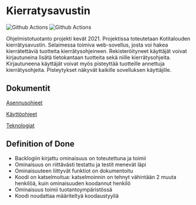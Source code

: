 # Kierratysavustin

![Github Actions](https://github.com/ohtuprojekti-Kierratysavustin/Kierratysavustin/workflows/Pushing%20to%20main/badge.svg)
![Github Actions](https://github.com/ohtuprojekti-Kierratysavustin/Kierratysavustin/workflows/Pushing%20to%20staging/badge.svg)

Ohjelmistotuotanto projekti kevät 2021. Projektissa toteutetaan Kotitalouden kierrätysavustin. Selaimessa toimiva web-sovellus, josta voi hakea kierrätettäviä tuotteita kierrätysohjeineen. Rekisteröityneet käyttäjät voivat kirjautuneina lisätä tietokantaan tuotteita sekä niille kierrätysohjeita. Kirjautuneena käyttäjät voivat myös pisteyttää tuotteille annettuja kierrätysohjeita. Pisteytykset näkyvät kaikille sovelluksen käyttäjille. 

## Dokumentit

[Asennusohjeet](https://github.com/ohtuprojekti-Kierratysavustin/Kierratysavustin/blob/staging/documents/asennusohje.md)

[Käyttöohjeet](https://github.com/ohtuprojekti-Kierratysavustin/Kierratysavustin/blob/staging/documents/kayttoohje.md)

[Teknologiat](https://github.com/ohtuprojekti-Kierratysavustin/Kierratysavustin/blob/staging/documents/teknologiat.md)

## Definition of Done

- Backlogiin kirjattu ominaisuus on toteutettuna ja toimii 
- Ominaisuus on riittävästi testattu ja testit menevät läpi
- Ominaisuuteen liittyvät funktiot on dokumentoitu
- Koodi on katselmoitua: katselmoinnin on tehnyt vähintään 2 muuta henkilöä, kuin ominaisuuden koodannut henkilö
- Ominaisuus toimii tuotantoympäristössä
- Koodi noudattaa määriteltyä koodaustyyliä
